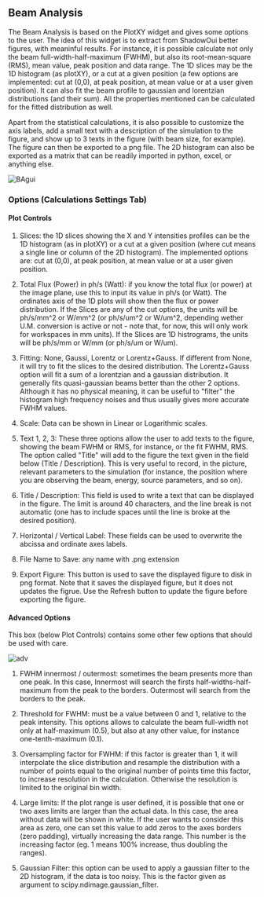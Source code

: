 
## Beam Analysis
The Beam Analysis is based on the PlotXY widget and gives some options to the user. The idea of this widget is to extract from ShadowOui better figures, with meaninful results. For instance, it is possible calculate not only the beam full-width-half-maximum (FWHM), but also its root-mean-square (RMS), mean value, peak position and data range. The 1D slices may be the 1D histogram (as plotXY), or a cut at a given position (a few options are implemented: cut at (0,0), at peak position, at mean value or at a user given position). It can also fit the beam profile to gaussian and lorentzian distributions (and their sum). All the properties mentioned can be calculated for the fitted distribution as well.

Apart from the statistical calculations, it is also possible to customize the axis labels, add a small text with a description of the simulation to the figure, and show up to 3 texts in the figure (with beam size, for example). The figure can then be exported to a png file. The 2D histogram can also be exported as a matrix that can be readily imported in python, excel, or anything else. 

![BAgui](https://github.com/oasys-lnls-kit/OASYS1-LNLS-ShadowOui/blob/master/images/BeamAnalysisWidgetGUI.png "BAGUI")

### Options (Calculations Settings Tab)

#### Plot Controls

1. Slices: the 1D slices showing the X and Y intensities profiles can be the 1D histogram (as in plotXY) or a cut at a given position (where cut means a single line or column of the 2D histogram). The implemented options are: cut at (0,0), at peak position, at mean value or at a user given position.

2. Total Flux (Power) in ph/s (Watt): if you know the total flux (or power) at the image plane, use this to input its value in ph/s (or Watt). The ordinates axis of the 1D plots will show then the flux or power distribution. If the Slices are any of the cut options, the units will be ph/s/mm^2 or W/mm^2 (or ph/s/um^2 or W/um^2, depending wether U.M. conversion is active or not - note that, for now, this will only work for workspaces in mm units). If the Slices are 1D histrograms, the units will be ph/s/mm or W/mm (or ph/s/um or W/um).

3. Fitting: None, Gaussi, Lorentz or Lorentz+Gauss. If different from None, it will try to fit the slices to the desired distribution. The Lorentz+Gauss option will fit a sum of a lorentzian and a gaussian distribution. It generally fits quasi-gaussian beams better than the other 2 options. Although it has no physical meaning, it can be useful to "filter" the histogram high frequency noises and thus usually gives more accurate FWHM values. 

4. Scale: Data can be shown in Linear or Logarithmic scales.

5. Text 1, 2, 3: These three options allow the user to add texts to the figure, showing the beam FWHM or RMS, for instance, or the fit FWHM, RMS. The option called "Title" will add to the figure the text given in the field below (Title / Description). This is very useful to record, in the picture, relevant parameters to the simulation (for instance, the position where you are observing the beam, energy, source parameters, and so on).

6. Title / Description: This field is used to write a text that can be displayed in the figure. The limit is around 40 characters, and the line break is not automatic (one has to include spaces until the line is broke at the desired position).

7. Horizontal / Vertical Label: These fields can be used to overwrite the abcissa and ordinate axes labels. 

8. File Name to Save: any name with .png extension

9. Export Figure: This button is used to save the displayed figure to disk in png format. Note that it saves the displayed figure, but it does not updates the figrue. Use the Refresh button to update the figure before exporting the figure.

#### Advanced Options

This box (below Plot Controls) contains some other few options that should be used with care.

![adv](https://github.com/oasys-lnls-kit/OASYS1-LNLS-ShadowOui/blob/master/images/BeamAnalysisAdvanced.png "ADV")

1. FWHM innermost / outermost: sometimes the beam presents more than one peak. In this case, Innermost will search the firsts half-widths-half-maximum from the peak to the borders. Outermost will search from the borders to the peak.

2. Threshold for FWHM: must be a value between 0 and 1, relative to the peak intensity. This options allows to calculate the beam full-width not only at half-maximum (0.5), but also at any other value, for instance one-tenth-maximum (0.1).

3. Oversampling factor for FWHM: if this factor is greater than 1, it will interpolate the slice distribution and resample the distribution with a number of points equal to the original number of points time this factor, to increase resolution in the calculation. Otherwise the resolution is limited to the original bin width.

4. Large limits: If the plot range is user defined, it is possible that one or two axes limits are larger than the actual data. In this case, the area without data will be shown in white. If the user wants to consider this area as zero, one can set this value to add zeros to the axes borders (zero padding), virtually increasing the data range. This number is the increasing factor (eg. 1 means 100% increase, thus doubling the ranges).
 
5. Gaussian Filter: this option can be used to apply a gaussian filter to the 2D histogram, if the data is too noisy. This is the factor given as argument to scipy.ndimage.gaussian_filter. 













